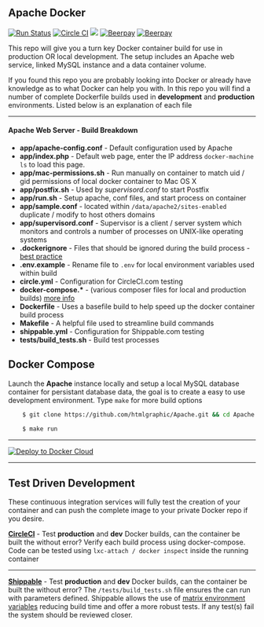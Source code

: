 ## Apache Docker

[![Run Status](https://api.shippable.com/projects/54cf015b5ab6cc13528a7b6a/badge?branch=master)](https://app.shippable.com/projects/54cf015b5ab6cc13528a7b6a)
[![Circle CI](https://circleci.com/gh/htmlgraphic/Apache/tree/master.svg?style=svg)](https://circleci.com/gh/htmlgraphic/Apache/tree/master) 
[![](https://images.microbadger.com/badges/image/htmlgraphic/apache:latest.svg)](https://microbadger.com/images/htmlgraphic/apache:latest "Get your own image badge on microbadger.com")
[![Beerpay](https://beerpay.io/htmlgraphic/Apache/badge.svg?style=beer)](https://beerpay.io/htmlgraphic/Apache) [![Beerpay](https://beerpay.io/htmlgraphic/Apache/make-wish.svg?style=flat)](https://beerpay.io/htmlgraphic/Apache)


This repo will give you a turn key Docker container build for use in production OR local development. The setup includes an Apache web service, linked MySQL instance and a data container volume.


If you found this repo you are probably looking into Docker or already have knowledge as to what Docker can help you with. In this repo you will find a number of complete Dockerfile builds used in **development** and **production** environments. Listed below is an explanation of each file

---

#### Apache Web Server - Build Breakdown
* **app/apache-config.conf** - Default configuration used by Apache
* **app/index.php** - Default web page, enter the IP address `docker-machine ls` to load this page.
* **app/mac-permissions.sh** - Run manually on container to match uid / gid permissions of local docker container to Mac OS X
* **app/postfix.sh** - Used by *supervisord.conf* to start Postfix
* **app/run.sh** - Setup apache, conf files, and start process on container
* **app/sample.conf** - located within `/data/apache2/sites-enabled` duplicate / modify to host others domains
* **app/supervisord.conf** - Supervisor is a client / server system which monitors and controls a number of processes on UNIX-like operating systems
* **.dockerignore** - Files that should be ignored during the build process - [best practice](https://docs.docker.com/articles/dockerfile_best-practices/#use-a-dockerignore-file)
* **.env.example** - Rename file to `.env` for local environment variables used within build
* **circle.yml** - Configuration for CircleCI.com testing
* **docker-compose.\*** - (various composer files for local and production builds) [more info](https://docs.docker.com/docker-cloud/apps/deploy-to-cloud-btn/)
* **Dockerfile** - Uses a basefile build to help speed up the docker container build process
* **Makefile** - A helpful file used to streamline build commands
* **shippable.yml** - Configuration for Shippable.com testing
* **tests/build_tests.sh** - Build test processes




## Docker Compose

Launch the **Apache** instance locally and setup a local MySQL database container for persistant database data, the goal is to create a easy to use development environment. Type `make` for more build options

```bash
	$ git clone https://github.com/htmlgraphic/Apache.git && cd Apache
```
```bash
	$ make run
```

---

[![Deploy to Docker Cloud](https://files.cloud.docker.com/images/deploy-to-dockercloud.svg)](https://cloud.docker.com/stack/deploy/)


---

## Test Driven Development
These continuous integration services will fully test the creation of your container and can push the complete image to your private Docker repo if you desire.


**[CircleCI](https://circleci.com/gh/htmlgraphic/Apache)** - Test **production** and **dev** Docker builds, can the container be built the without error? Verify each build process using docker-compose. Code can be tested using ```lxc-attach / docker inspect``` inside the running container


---

**[Shippable](https://shippable.com)** - Test **production** and **dev** Docker builds, can the container be built the without error? The ```/tests/build_tests.sh``` file ensures the can run with parameters defined. Shippable allows the use of [matrix environment variables](http://docs.shippable.com/ci_configure/#using-environment-variables) reducing build time and offer a more robust tests. If any test(s) fail the system should be reviewed closer.







